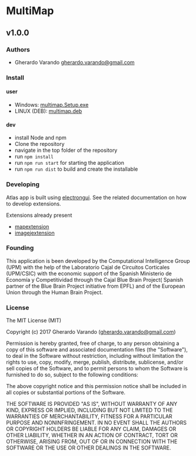# MultiMap
## v1.0.0


### Authors
 - Gherardo Varando <gherardo.varando@gmail.com>


### Install

#### user

 - Windows:  [multimap.Setup.exe](https://github.com/ComputationalIntelligenceGroup/MultiMap/releases/download/v1.0.0/multimap.Setup.1.0.0.exe)
 - LINUX (DEB): [multimap.deb](https://github.com/ComputationalIntelligenceGroup/MultiMap/releases/download/v1.0.0/multimap_1.0.0_amd64.deb)


#### dev
- install Node and npm
- Clone the repository
- navigate in the top folder of the repository
- run `npm install`
- run `npm run start` for starting the application
- run `npm run dist` to build and create the installable

### Developing

Atlas app is built using [electrongui](http://github.com/gherardovarando/electrongui). See the related documentation on how to develop extensions.

Extensions already present

- [mapextension](http://github.com/gherardovarando/mapextension)
- [imagejextension](http://github.com/gherardovarando/imagejextension)


### Founding
 This application is been developed by the Computational Intelligence Group (UPM) with the help of the Laboratorio Cajal de Circuitos Corticales (UPM/CSIC) with the economic support of the Spanish Ministerio de Economía y Competitividad through the Cajal Blue Brain Project( Spanish partner of the Blue Brain Project initiative from EPFL) and of the European Union through the Human Brain Project.


### License

The MIT License (MIT)

Copyright (c) 2017 Gherardo Varando (gherardo.varando@gmail.com)

Permission is hereby granted, free of charge, to any person obtaining a copy
of this software and associated documentation files (the "Software"), to deal
in the Software without restriction, including without limitation the rights
to use, copy, modify, merge, publish, distribute, sublicense, and/or sell
copies of the Software, and to permit persons to whom the Software is
furnished to do so, subject to the following conditions:

The above copyright notice and this permission notice shall be included in all
copies or substantial portions of the Software.

THE SOFTWARE IS PROVIDED "AS IS", WITHOUT WARRANTY OF ANY KIND, EXPRESS OR
IMPLIED, INCLUDING BUT NOT LIMITED TO THE WARRANTIES OF MERCHANTABILITY,
FITNESS FOR A PARTICULAR PURPOSE AND NONINFRINGEMENT. IN NO EVENT SHALL THE
AUTHORS OR COPYRIGHT HOLDERS BE LIABLE FOR ANY CLAIM, DAMAGES OR OTHER
LIABILITY, WHETHER IN AN ACTION OF CONTRACT, TORT OR OTHERWISE, ARISING FROM,
OUT OF OR IN CONNECTION WITH THE SOFTWARE OR THE USE OR OTHER DEALINGS IN THE
SOFTWARE.
